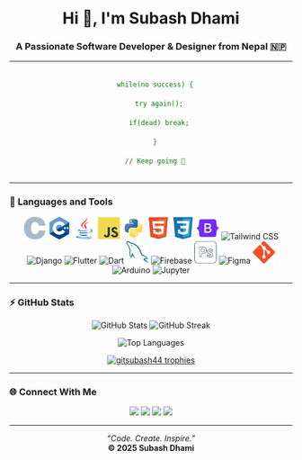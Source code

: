 <h1 align="center">Hi 👋, I'm Subash Dhami</h1>
<h3 align="center">A Passionate Software Developer & Designer from Nepal 🇳🇵</h3>

---

<p align="center" style="color:green;">
  <code>
  while(no success) {<br>
  &nbsp;&nbsp;try again();<br>
  &nbsp;&nbsp;if(dead) break;<br>
  }<br>
  // Keep going 💪
  </code>
</p>

---

### 🚀 **Languages and Tools**

<p align="center">
  <img src="https://raw.githubusercontent.com/devicons/devicon/master/icons/c/c-original.svg" alt="C" width="40" height="40"/>
  <img src="https://raw.githubusercontent.com/devicons/devicon/master/icons/cplusplus/cplusplus-original.svg" alt="C++" width="40" height="40"/>
  <img src="https://raw.githubusercontent.com/devicons/devicon/master/icons/java/java-original.svg" alt="Java" width="40" height="40"/>
  <img src="https://raw.githubusercontent.com/devicons/devicon/master/icons/javascript/javascript-original.svg" alt="JavaScript" width="40" height="40"/>
  <img src="https://raw.githubusercontent.com/devicons/devicon/master/icons/python/python-original.svg" alt="Python" width="40" height="40"/>
  <img src="https://raw.githubusercontent.com/devicons/devicon/master/icons/html5/html5-original.svg" alt="HTML5" width="40" height="40"/>
  <img src="https://raw.githubusercontent.com/devicons/devicon/master/icons/css3/css3-original.svg" alt="CSS3" width="40" height="40"/>
  <img src="https://raw.githubusercontent.com/devicons/devicon/master/icons/bootstrap/bootstrap-plain.svg" alt="Bootstrap" width="40" height="40"/>
  <img src="https://www.vectorlogo.zone/logos/tailwindcss/tailwindcss-icon.svg" alt="Tailwind CSS" width="40" height="40"/>
  <img src="https://cdn.worldvectorlogo.com/logos/django.svg" alt="Django" width="40" height="40"/>
  <img src="https://www.vectorlogo.zone/logos/flutterio/flutterio-icon.svg" alt="Flutter" width="40" height="40"/>
  <img src="https://www.vectorlogo.zone/logos/dartlang/dartlang-icon.svg" alt="Dart" width="40" height="40"/>
  <img src="https://raw.githubusercontent.com/devicons/devicon/master/icons/mysql/mysql-original.svg" alt="MySQL" width="40" height="40"/>
  <img src="https://www.vectorlogo.zone/logos/firebase/firebase-icon.svg" alt="Firebase" width="40" height="40"/>
  <img src="https://raw.githubusercontent.com/devicons/devicon/master/icons/photoshop/photoshop-line.svg" alt="Photoshop" width="40" height="40"/>
  <img src="https://www.vectorlogo.zone/logos/figma/figma-icon.svg" alt="Figma" width="40" height="40"/>
  <img src="https://raw.githubusercontent.com/devicons/devicon/master/icons/git/git-original.svg" alt="Git" width="40" height="40"/>
  <img src="https://cdn.worldvectorlogo.com/logos/arduino-1.svg" alt="Arduino" width="40" height="40"/>
  <img src="https://upload.wikimedia.org/wikipedia/commons/3/38/Jupyter_logo.svg" alt="Jupyter" width="40" height="40"/>
</p>

---

### ⚡ **GitHub Stats**

<p align="center">
  <img src="https://github-readme-stats.vercel.app/api?username=gitsubash44&show_icons=true&theme=tokyonight" alt="GitHub Stats" height="165"/>
  <img src="https://github-readme-streak-stats.herokuapp.com/?user=gitsubash44&theme=tokyonight" alt="GitHub Streak" height="165"/>
</p>

<p align="center">
  <img src="https://github-readme-stats.vercel.app/api/top-langs/?username=gitsubash44&layout=compact&theme=tokyonight" alt="Top Languages" />
</p>

<p align="center">
  <a href="https://github.com/ryo-ma/github-profile-trophy">
    <img src="https://github-profile-trophy.vercel.app/?username=gitsubash44&theme=tokyonight&margin-w=10&margin-h=10" alt="gitsubash44 trophies"/>
  </a>
</p>

---

### 🌐 **Connect With Me**

<p align="center">
  <a href="https://x.com/SubashDhami206" target="_blank"><img src="https://img.shields.io/badge/X-%230f1419?style=for-the-badge&logo=x&logoColor=white"/></a>
  <a href="https://www.linkedin.com/in/subash-dhami-13417b250/" target="_blank"><img src="https://img.shields.io/badge/LinkedIn-%230a66c2?style=for-the-badge&logo=linkedin&logoColor=white"/></a>
  <a href="https://www.facebook.com/subash.dhami.522/" target="_blank"><img src="https://img.shields.io/badge/Facebook-%230866ff?style=for-the-badge&logo=facebook&logoColor=white"/></a>
  <a href="https://www.instagram.com/subash_.dhami/?hl=en" target="_blank"><img src="https://img.shields.io/badge/Instagram-%23E4405F?style=for-the-badge&logo=instagram&logoColor=white"/></a>
</p>

---

<p align="center">
  <i>“Code. Create. Inspire.”</i><br/>
  <b>© 2025 Subash Dhami</b>
</p>
